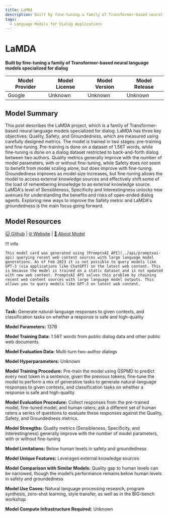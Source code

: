 ```yaml
---
title: LaMDA
description: Built by fine-tuning a family of Transformer-based neural language models specialized for dialog
tags:
  - Language Models for Dialog Applications
---
```


# LaMDA

**Built by fine-tuning a family of Transformer-based neural language models specialized for dialog**

| Model Provider | Model License | Model Version | Model Release |
| --- | --- | --- | --- |
| Google | Unknown | Unknown | Unknown |

## Model Summary

This post describes the LaMDA project, which is a family of Transformer-based neural language models specialized for dialog. LaMDA has three key objectives: Quality, Safety, and Groundedness, which are measured using carefully designed metrics. The model is trained in two stages: pre-training and fine-tuning. Pre-training is done on a dataset of 1.56T words, while fine-tuning is done on a dialog dataset restricted to back-and-forth dialog between two authors. Quality metrics generally improve with the number of model parameters, with or without fine-tuning, while Safety does not seem to benefit from model scaling alone, but does improve with fine-tuning. Groundedness improves as model size increases, but fine-tuning allows the model to access external knowledge sources and effectively shift some of the load of remembering knowledge to an external knowledge source. LaMDA's level of Sensibleness, Specificity and Interestingness unlocks new avenues for understanding the benefits and risks of open-ended dialog agents. Exploring new ways to improve the Safety metric and LaMDA's groundedness is the main focus going forward.

## Model Resources

[🐱 Github](https://github.com/conceptofmind/LaMDA-rlhf-pytorch) | [🌐 Website](https://blog.google/technology/ai/lamda/) | [🔖 About Model](https://ai.googleblog.com/2022/01/lamda-towards-safe-grounded-and-high.html)


!!! info

    This model card was generated using [PromptxAI API](../api/promptxai-api) querying recent web content sources with large language model generations. As of Feb 2023 it is not possible to query models like GPT-3 (via applications like ChatGPT) on the latest web content. This is because the model is trained on a static dataset and is not updated with new web content. PromptxAI API solves this problem by chaining recent web content sources with large language model outputs. This allows you to query models like GPT-3 on latest web content.

## Model Details

**Task:** Generate natural-language responses to given contexts, and classification tasks on whether a response is safe and high-quality

**Model Parameters:** 137B

**Model Training Data:** 1.56T words from public dialog data and other public web documents

**Model Evaluation Data:** Multi-turn two-author dialogs

**Model Hyperparameters:** Unknown

**Model Training Procedure:** Pre-train the model using GSPMD to predict every next token in a sentence, given the previous tokens; fine-tune the model to perform a mix of generative tasks to generate natural-language responses to given contexts, and classification tasks on whether a response is safe and high-quality

**Model Evaluation Procedure:** Collect responses from the pre-trained model, fine-tuned model, and human raters; ask a different set of human raters a series of questions to evaluate these responses against the Quality, Safety, and Groundedness metrics.

**Model Strengths:** Quality metrics (Sensibleness, Specificity, and Interestingness) generally improve with the number of model parameters, with or without fine-tuning

**Model Limitations:** Below human levels in safety and groundedness

**Model Unique Features:** Leverages external knowledge sources

**Model Comparison with Similar Models:** Quality gap to human levels can be narrowed, though the model’s performance remains below human levels in safety and groundedness

**Model Use Cases:** Natural language processing research, program synthesis, zero-shot learning, style transfer, as well as in the BIG-bench workshop

**Model Compute Infrastructure Required:** Unknown

